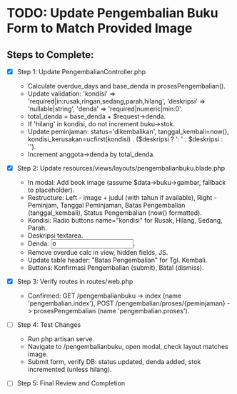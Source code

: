 # TODO: Update Pengembalian Buku Form to Match Provided Image

## Steps to Complete:

- [x] Step 1: Update PengembalianController.php
  - Calculate overdue_days and base_denda in prosesPengembalian().
  - Update validation: 'kondisi' => 'required|in:rusak,ringan,sedang,parah,hilang', 'deskripsi' => 'nullable|string', 'denda' => 'required|numeric|min:0'.
  - total_denda = base_denda + $request->denda.
  - If 'hilang' in kondisi, do not increment buku->stok.
  - Update peminjaman: status='dikembalikan', tanggal_kembali=now(), kondisi_kerusakan=ucfirst(kondisi) . ($deskripsi ? ': ' . $deskripsi : '').
  - Increment anggota->denda by total_denda.

- [x] Step 2: Update resources/views/layouts/pengembalianbuku.blade.php
  - In modal: Add book image (assume $data->buku->gambar, fallback to placeholder).
  - Restructure: Left - image + judul (with tahun if available), Right - Peminjam, Tanggal Peminjaman, Batas Pengembalian (tanggal_kembali), Status Pengembalian (now() formatted).
  - Kondisi: Radio buttons name="kondisi" for Rusak, Hilang, Sedang, Parah.
  - Deskripsi textarea.
  - Denda: <input type="number" name="denda" value="0" min="0">.
  - Remove overdue calc in view, hidden fields, JS.
  - Update table header: "Batas Pengembalian" for Tgl. Kembali.
  - Buttons: Konfirmasi Pengembalian (submit), Batal (dismiss).

- [x] Step 3: Verify routes in routes/web.php
  - Confirmed: GET /pengembalianbuku -> index (name 'pengembalian.index'), POST /pengembalian/proses/{peminjaman} -> prosesPengembalian (name 'pengembalian.proses').

- [ ] Step 4: Test Changes
  - Run php artisan serve.
  - Navigate to /pengembalianbuku, open modal, check layout matches image.
  - Submit form, verify DB: status updated, denda added, stok incremented (unless hilang).

- [ ] Step 5: Final Review and Completion
